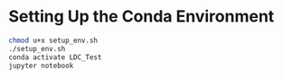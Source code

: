 # Setting Up the Conda Environment
```bash
chmod u+x setup_env.sh
./setup_env.sh
conda activate LDC_Test
jupyter notebook
```
